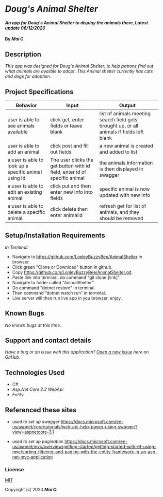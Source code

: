 # _Doug's Animal Shelter_

#### _An app for Doug's Animal Shelter to display the animals there, Latest update 06/12/2020_

#### By _**Mai C.**_



## Description

_This app was designed for Doug's Animal Shelter, to help patrons find out what animals are availble to adopt. This Animal shelter currently has cats and dogs for adoption._

## Project Specifications

| Behavior | Input | Output |
|---|---|---|
|user is able to see animals available |click get, enter fields or leave blank|list of animals meeting search field gets brought up, or all animals if fields left blank |
|user is able to add an animal|click post and fill out fields|a new animal is created and added to list|
|a user is able to look up a specific animal using id|The user clicks the get button with id field, enter id of specific animal|the animals information is then displayed in swagger|
|a user is able to edit an existing animal|click put and then enter new info into fields|specific animal is now updated with new info|
|a user is able to delete a specific animal|click delete then enter animalid|refresh get for list of animals, and they should be removed|


## Setup/Installation Requirements

_In Terminal:_

* Navigate to https://github.com/LonleyBuzzyBee/AnimalShelter in browser.
* Click green "Clone or Download" button in github.
* Copy https://github.com/LonleyBuzzyBee/AnimalShelter.git.
* Paste link into terminal, do command "git clone [link]".
* Navigate to folder called "AnimalShelter".
* Do command "dotnet restore" in terminal.
* Then command "dotnet watch run" in terminal.
* Live server will then run live app in you browser, enjoy.

## Known Bugs

_No known bugs at this time._

## Support and contact details

_Have a bug or an issue with this application? [Open a new issue](https://github.com/LonleyBuzzyBee/AnimalShelter/issues) here on GitHub._

## Technologies Used

* _C#_
* _Asp.Net Core 2.2 WebApi_
* _Entity_

## Referenced these sites

* _used to set up swagger_
https://docs.microsoft.com/en-us/aspnet/core/tutorials/web-api-help-pages-using-swagger?view=aspnetcore-3.1

* _used to set up pagination_
https://docs.microsoft.com/en-us/aspnet/mvc/overview/getting-started/getting-started-with-ef-using-mvc/sorting-filtering-and-paging-with-the-entity-framework-in-an-asp-net-mvc-application

### License

[MIT](https://choosealicense.com/licenses/mit/)

Copyright (c) 2020 **_Mai C._**